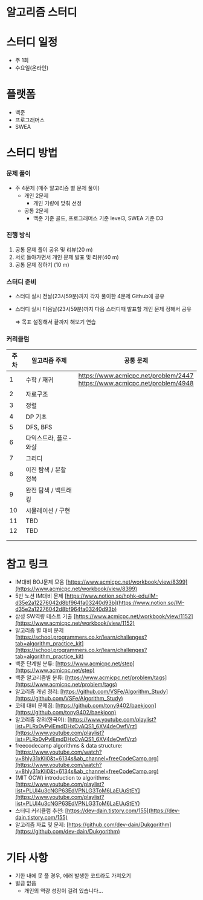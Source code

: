 # 알고리즘 스터디

# 스터디 일정

- 주 1회
- 수요일(온라인)



# 플랫폼

- 백준
- 프로그래머스
- SWEA



# 스터디 방법

### 문제 풀이

- 주 4문제 (매주 알고리즘 별 문제 풀이)
  - 개인 2문제
    - 개인 기량에 맞춰 선정
  - 공통 2문제
    - 백준 기준 골드, 프로그래머스 기준 level3, SWEA 기준 D3



### 진행 방식

1. 공통 문제 풀이 공유 및 리뷰(20 m)
2. 서로 돌아가면서 개인 문제 발표 및 리뷰(40 m)
3. 공통 문제 정하기 (10 m)



### 스터디 준비

- 스터디 실시 전날(23시59분)까지 각자 풀이한 4문제 Github에 공유

- 스터디 실시 다음날(23시59분)까지 다음 스터디때 발표할 개인 문제 정해서 공유

  ⇒ 목표 설정해서 끝까지 해보기 연습

  

### 커리큘럼

| 주차 | 알고리즘 주제         | 공통 문제                                                    |
| ---- | --------------------- | ------------------------------------------------------------ |
| 1    | 수학 / 재귀           | https://www.acmicpc.net/problem/2447<br />https://www.acmicpc.net/problem/4948 |
| 2    | 자료구조              |                                                              |
| 3    | 정렬                  |                                                              |
| 4    | DP 기초               |                                                              |
| 5    | DFS, BFS              |                                                              |
| 6    | 다익스트라, 플로-와샬 |                                                              |
| 7    | 그리디                |                                                              |
| 8    | 이진 탐색 / 분할 정복 |                                                              |
| 9    | 완전 탐색 / 백트래킹  |                                                              |
| 10   | 시뮬레이션 / 구현     |                                                              |
| 11   | TBD                   |                                                              |
| 12   | TBD                   |                                                              |
|      |                       |                                                              |
|      |                       |                                                              |



# 참고 링크

- IM대비 BOJ문제 모음 [https://www.acmicpc.net/workbook/view/8399](https://www.acmicpc.net/workbook/view/8399)
- 5반 노션 IM대비 문제 [https://www.notion.so/hphk-edu/IM-d35e2a12276042d8bf964fa03240d93b](https://www.notion.so/IM-d35e2a12276042d8bf964fa03240d93b)
- 삼성 SW역량 테스트 기출 [https://www.acmicpc.net/workbook/view/1152](https://www.acmicpc.net/workbook/view/1152)
- 알고리즘 별 대비 문제 [https://school.programmers.co.kr/learn/challenges?tab=algorithm_practice_kit](https://school.programmers.co.kr/learn/challenges?tab=algorithm_practice_kit)
- 백준 단계별 분류: [https://www.acmicpc.net/step](https://www.acmicpc.net/step)
- 백준 알고리즘별 분류: [https://www.acmicpc.net/problem/tags](https://www.acmicpc.net/problem/tags)
- 알고리즘 개념 정리: [https://github.com/VSFe/Algorithm_Study](https://github.com/VSFe/Algorithm_Study)
- 코테 대비 문제집: [https://github.com/tony9402/baekjoon](https://github.com/tony9402/baekjoon)
- 알고리즘 강의(한국어): [https://www.youtube.com/playlist?list=PLRx0vPvlEmdDHxCvAQS1_6XV4deOwfVrz](https://www.youtube.com/playlist?list=PLRx0vPvlEmdDHxCvAQS1_6XV4deOwfVrz)
- freecodecamp algorithms & data structure: [https://www.youtube.com/watch?v=8hly31xKli0&t=6134s&ab_channel=freeCodeCamp.org](https://www.youtube.com/watch?v=8hly31xKli0&t=6134s&ab_channel=freeCodeCamp.org)
- (MIT OCW) introduction to algorithms: [https://www.youtube.com/playlist?list=PLUl4u3cNGP63EdVPNLG3ToM6LaEUuStEY](https://www.youtube.com/playlist?list=PLUl4u3cNGP63EdVPNLG3ToM6LaEUuStEY)
- 스터디 커리큘럼 추천: [https://dev-dain.tistory.com/155](https://dev-dain.tistory.com/155)
- 알고리즘 자료 및 문제: [https://github.com/dev-dain/Dukgorithm](https://github.com/dev-dain/Dukgorithm)



# 기타 사항

- 기한 내에 못 풀 경우, 에러 발생한 코드라도 가져오기
- 벌금 없음
  - 개인의 역량 성장이 걸려 있습니다…